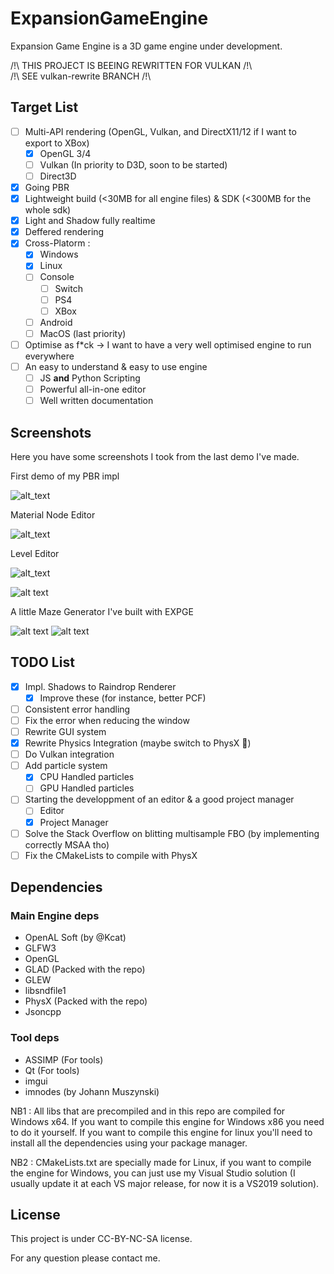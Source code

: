 # ExpansionGameEngine

Expansion Game Engine is a 3D game engine under development.

/!\\ THIS PROJECT IS BEEING REWRITTEN FOR VULKAN /!\\ \
/!\\ SEE vulkan-rewrite BRANCH /!\\

## Target List
 - [ ] Multi-API rendering (OpenGL, Vulkan, and DirectX11/12 if I want to export to XBox)
   - [x] OpenGL 3/4
   - [ ] Vulkan (In priority to D3D, soon to be started)
   - [ ] Direct3D
 - [x] Going PBR
 - [x] Lightweight build (<30MB for all engine files) & SDK (<300MB for the whole sdk)
 - [x] Light and Shadow fully realtime
 - [x] Deffered rendering
 - [x] Cross-Platorm :
   - [x] Windows
   - [x] Linux
   - [ ] Console
     - [ ] Switch
     - [ ] PS4
     - [ ] XBox
   - [ ] Android
   - [ ] MacOS (last priority)
 - [ ] Optimise as f\*ck -> I want to have a very well optimised engine to run everywhere
 - [ ] An easy to understand & easy to use engine
     - [ ] JS **and** Python Scripting
     - [ ] Powerful all-in-one editor
     - [ ] Well written documentation

## Screenshots
Here you have some screenshots I took from the last demo I've made.

First demo of my PBR impl

![alt_text](screenshots/EXPGE_Screen_8.PNG)

Material Node Editor

![alt_text](screenshots/EXPGE_Screen_9.PNG)

Level Editor

![alt_text](screenshots/EXPGE_Screen_10.png)

![alt text](screenshots/EXPGE_Screen_1.PNG)

A little Maze Generator I've built with EXPGE

![alt text](screenshots/EXPGE_Screen_4.PNG)
![alt text](screenshots/EXPGE_Screen_6.PNG)

## TODO List

 - [x] Impl. Shadows to Raindrop Renderer
   - [x] Improve these (for instance, better PCF)
 - [ ] Consistent error handling
 - [ ] Fix the error when reducing the window
 - [ ] Rewrite GUI system
 - [x] Rewrite Physics Integration (maybe switch to PhysX :thinking:)
 - [ ] Do Vulkan integration
 - [ ] Add particle system
      - [x] CPU Handled particles
      - [ ] GPU Handled particles
 - [ ] Starting the developpment of an editor & a good project manager 
     - [ ] Editor
     - [x] Project Manager
 - [ ] Solve the Stack Overflow on blitting multisample FBO (by implementing correctly MSAA tho)
 - [ ] Fix the CMakeLists to compile with PhysX

## Dependencies

### Main Engine deps

  - OpenAL Soft (by @Kcat)
  - GLFW3
  - OpenGL
  - GLAD (Packed with the repo)
  - GLEW
  - libsndfile1
  - PhysX (Packed with the repo)
  - Jsoncpp
 
### Tool deps

  - ASSIMP (For tools)
  - Qt (For tools)
  - imgui
  - imnodes (by Johann Muszynski)
 
NB1 : All libs that are precompiled and in this repo are compiled for Windows x64. If you want to compile this engine for Windows x86 you need to do it yourself. If you want to compile this engine for linux you'll need to install all the dependencies using your package manager.
 
NB2 : CMakeLists.txt are specially made for Linux, if you want to compile the engine for Windows, you can just use my Visual Studio solution (I usually update it at each VS major release, for now it is a VS2019 solution).
 
## License
This project is under CC-BY-NC-SA license.

For any question please contact me.
